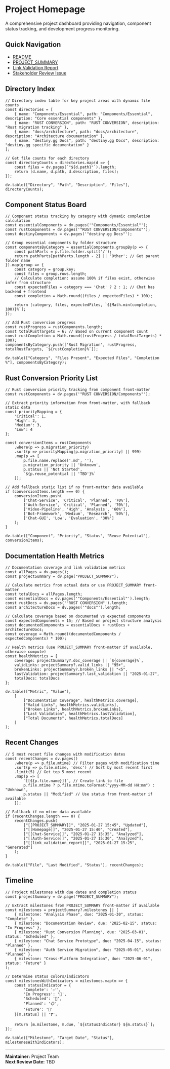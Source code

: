 <!-- @code-annotation: Homepage.md initial skeleton -->

# Project Homepage

A comprehensive project dashboard providing navigation, component status tracking, and development progress monitoring.

## Quick Navigation

- [README](README.md)
- [PROJECT_SUMMARY](PROJECT_SUMMARY.md) 
- [Link Validation Report](link_validation_report.md)
- [Stakeholder Review Issue](https://github.com/owner/repo/issues/1)

## Directory Index

<!-- @code-annotation: Directory index with actual file counts -->
```dataviewjs
// Directory index table for key project areas with dynamic file counts
const directories = [
    { name: "Components/Essential", path: "Components/Essential", description: "Core essential components" },
    { name: "RUST CONVERSION", path: "RUST CONVERSION", description: "Rust migration tracking" },
    { name: "docs/architecture", path: "docs/architecture", description: "Architecture documentation" },
    { name: "destiny.gg Docs", path: "destiny.gg Docs", description: "destiny.gg specific documentation" }
];

// Get file counts for each directory
const directoryCounts = directories.map(d => {
    const files = dv.pages(`"${d.path}"`).length;
    return [d.name, d.path, d.description, files];
});

dv.table(["Directory", "Path", "Description", "Files"], directoryCounts);
```

## Component Status Board

<!-- @code-annotation: Dynamic component status tracking with completion inference -->
```dataviewjs
// Component status tracking by category with dynamic completion calculation
const essentialComponents = dv.pages('"Components/Essential"');
const rustComponents = dv.pages('"RUST CONVERSION/Components"');
const destinyComponents = dv.pages('"destiny.gg Docs"');

// Group essential components by folder structure
const componentsByCategory = essentialComponents.groupBy(p => {
    const pathParts = p.file.folder.split('/');
    return pathParts[pathParts.length - 2] || 'Other'; // Get parent folder name
}).map(group => {
    const category = group.key;
    const files = group.rows.length;
    // Calculate completion: assume 100% if files exist, otherwise infer from structure
    const expectedFiles = category === 'Chat' ? 2 : 1; // Chat has backend + frontend
    const completion = Math.round((files / expectedFiles) * 100);
    
    return [category, files, expectedFiles, `${Math.min(completion, 100)}%`];
});

// Add Rust conversion progress
const rustProgress = rustComponents.length;
const totalRustTargets = 6; // Based on current component count
const rustCompletion = Math.round((rustProgress / totalRustTargets) * 100);
componentsByCategory.push(['Rust Migration', rustProgress, totalRustTargets, `${rustCompletion}%`]);

dv.table(["Category", "Files Present", "Expected Files", "Completion %"], componentsByCategory);
```

## Rust Conversion Priority List

<!-- @code-annotation: Dynamic Rust conversion priority from front-matter -->
```dataviewjs
// Rust conversion priority tracking from component front-matter
const rustComponents = dv.pages('"RUST CONVERSION/Components"');

// Extract priority information from front-matter, with fallback static data
const priorityMapping = {
    'Critical': 1,
    'High': 2, 
    'Medium': 3,
    'Low': 4
};

const conversionItems = rustComponents
    .where(p => p.migration_priority)
    .sort(p => priorityMapping[p.migration_priority] || 999)
    .map(p => [
        p.file.name.replace('.md', ''),
        p.migration_priority || 'Unknown',
        p.status || 'Not Started',
        `${p.reuse_potential || 'TBD'}%`
    ]);

// Add fallback static list if no front-matter data available
if (conversionItems.length === 0) {
    conversionItems.push(
        ['Chat-Service', 'Critical', 'Planned', '70%'],
        ['Auth-Service', 'Critical', 'Planned', '70%'],
        ['Video-Pipeline', 'High', 'Analysis', '60%'],
        ['Bot-Framework', 'Medium', 'Research', '50%'],
        ['Chat-GUI', 'Low', 'Evaluation', '30%']
    );
}

dv.table(["Component", "Priority", "Status", "Reuse Potential"], conversionItems);
```

## Documentation Health Metrics

<!-- @code-annotation: Health metrics from PROJECT_SUMMARY or computed values -->
```dataviewjs
// Documentation coverage and link validation metrics
const allPages = dv.pages();
const projectSummary = dv.page("PROJECT_SUMMARY");

// Calculate metrics from actual data or use PROJECT_SUMMARY front-matter
const totalDocs = allPages.length;
const essentialDocs = dv.pages('"Components/Essential"').length;
const rustDocs = dv.pages('"RUST CONVERSION"').length;
const architectureDocs = dv.pages('"docs"').length;

// Calculate coverage based on documented vs expected components
const expectedComponents = 15; // Based on project structure analysis
const documentedComponents = essentialDocs + rustDocs + architectureDocs;
const coverage = Math.round((documentedComponents / expectedComponents) * 100);

// Health metrics (use PROJECT_SUMMARY front-matter if available, otherwise compute)
const healthMetrics = {
    coverage: projectSummary?.doc_coverage || `${coverage}%`,
    validLinks: projectSummary?.valid_links || "95+",
    brokenLinks: projectSummary?.broken_links || "<5",
    lastValidation: projectSummary?.last_validation || "2025-01-27",
    totalDocs: totalDocs
};

dv.table(["Metric", "Value"],
    [
        ["Documentation Coverage", healthMetrics.coverage],
        ["Valid Links", healthMetrics.validLinks],
        ["Broken Links", healthMetrics.brokenLinks],
        ["Last Validation", healthMetrics.lastValidation],
        ["Total Documents", healthMetrics.totalDocs]
    ]
);
```

## Recent Changes

<!-- @code-annotation: Recent file modifications sorted by mtime -->
```dataviewjs
// 5 most recent file changes with modification dates
const recentChanges = dv.pages()
    .where(p => p.file.mtime) // Filter pages with modification time
    .sort(p => p.file.mtime, 'desc') // Sort by most recent first
    .limit(5) // Get top 5 most recent
    .map(p => [
        `[[${p.file.name}]]`, // Create link to file
        p.file.mtime ? p.file.mtime.toFormat("yyyy-MM-dd HH:mm") : "Unknown",
        p.status || "Modified" // Use status from front-matter if available
    ]);

// Fallback if no mtime data available
if (recentChanges.length === 0) {
    recentChanges.push(
        ["[[PROJECT_SUMMARY]]", "2025-01-27 15:45", "Updated"],
        ["[[Homepage]]", "2025-01-27 15:40", "Created"],
        ["[[Chat-Service]]", "2025-01-27 15:35", "Analyzed"],
        ["[[Auth-Service]]", "2025-01-27 15:30", "Analyzed"],
        ["[[link_validation_report]]", "2025-01-27 15:25", "Generated"]
    );
}

dv.table(["File", "Last Modified", "Status"], recentChanges);
```

## Timeline

<!-- @code-annotation: Project milestones from PROJECT_SUMMARY or computed timeline -->
```dataviewjs
// Project milestones with due dates and completion status
const projectSummary = dv.page("PROJECT_SUMMARY");

// Extract milestones from PROJECT_SUMMARY front-matter if available
const milestones = projectSummary?.milestones || [
    { milestone: "Analysis Phase", due: "2025-01-30", status: "Complete" },
    { milestone: "Documentation Review", due: "2025-02-15", status: "In Progress" },
    { milestone: "Rust Conversion Planning", due: "2025-03-01", status: "Scheduled" },
    { milestone: "Chat Service Prototype", due: "2025-04-15", status: "Planned" },
    { milestone: "Auth Service Migration", due: "2025-05-01", status: "Planned" },
    { milestone: "Cross-Platform Integration", due: "2025-06-01", status: "Future" }
];

// Determine status colors/indicators
const milestonesWithIndicators = milestones.map(m => {
    const statusIndicator = {
        'Complete': '✅',
        'In Progress': '🔄',
        'Scheduled': '📅',
        'Planned': '📋',
        'Future': '🔮'
    }[m.status] || '❓';
    
    return [m.milestone, m.due, `${statusIndicator} ${m.status}`];
});

dv.table(["Milestone", "Target Date", "Status"], milestonesWithIndicators);
```

---

**Maintainer:** Project Team  
**Next Review Date:** TBD
